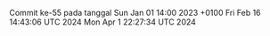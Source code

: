 Commit ke-55 pada tanggal Sun Jan 01 14:00 2023 +0100
Fri Feb 16 14:43:06 UTC 2024
Mon Apr  1 22:27:34 UTC 2024
